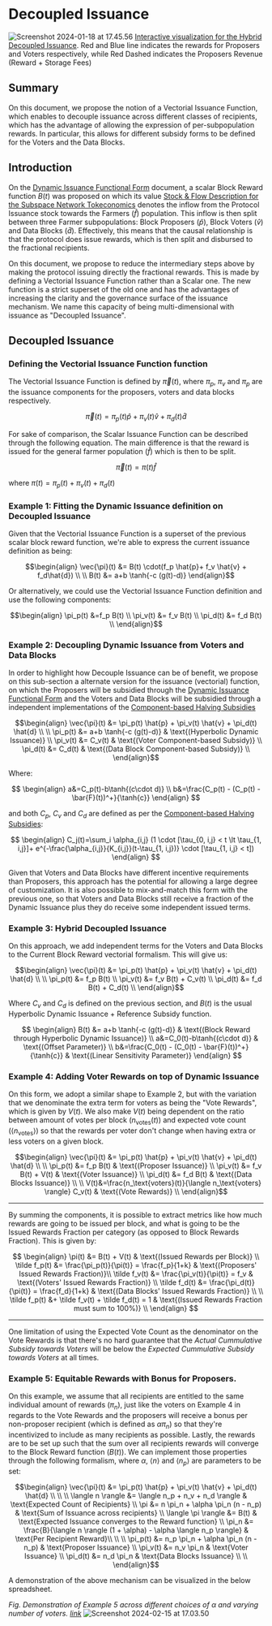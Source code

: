 # Decoupled Issuance

![Screenshot 2024-01-18 at 17.45.56](https://hackmd.io/_uploads/SkNXC-vY6.png)
[Interactive visualization for the Hybrid Decoupled Issuance](https://www.desmos.com/calculator/h1idbmxlpj). Red and Blue line indicates the rewards for Proposers and Voters respectively, while Red Dashed indicates the Proposers Revenue (Reward + Storage Fees) 


## Summary

On this document, we propose the notion of a Vectorial Issuance Function, which enables to decouple issuance across different classes of recipients, which has the advantage of allowing the expression of per-subpopulation rewards. In particular, this allows for different subsidy forms to be defined for the Voters and the Data Blocks.

## Introduction

On the [Dynamic Issuance Functional Form](/GUzjDVm0TW2CulWAbetBWA) document, a scalar Block Reward function $B(t)$ was proposed on which its value [Stock & Flow Description for the Subspace Network Tokeconomics](/iFjTBsS3Qj6HlB0fLIWF5A) denotes the inflow from the Protocol Issuance stock towards the Farmers ($\hat{f}$) population. This inflow is then split between three Farmer subpopulations: Block Proposers ($\hat{p}$), Block Voters ($\hat{v}$) and Data Blocks ($\hat{d}$). Effectively, this means that the causal relationship is that the protocol does issue rewards, which is then split and disbursed to the fractional recipients.

On this document, we propose to reduce the intermediary steps above by making the protocol issuing directly the fractional rewards. This is made by defining a Vectorial Issuance Function rather than a Scalar one. The new function is a strict superset of the old one and has the advantages of increasing the clarity and the governance surface of the issuance mechanism. We name this capacity of being multi-dimensional with issuance as "Decoupled Issuance".

## Decoupled Issuance

### Defining the Vectorial Issuance Function function

The Vectorial Issuance Function is defined by $\vec{\pi}(t)$, where $\pi_p$, $\pi_v$ and $\pi_p$ are the issuance components for the proposers, voters and data blocks respectively.

$$\vec{\pi}(t) = \pi_p(t) \hat{p} + \pi_v(t) \hat{v} + \pi_d(t) \hat{d}$$

For sake of comparison, the Scalar Issuance Function can be described through the following equation. The main difference is that the reward is issued for the general farmer population ($\hat{f}$) which is then to be split.

$$\vec{\pi}(t) = \pi(t) \hat{f}$$ 

where $\pi(t) = \pi_p(t) + \pi_v(t) + \pi_d(t)$

### Example 1: Fitting the Dynamic Issuance definition on Decoupled Issuance

Given that the Vectorial Issuance Function is a superset of the previous scalar block reward function, we're able to express the current issuance definition as being:

$$\begin{align}
\vec{\pi}(t) &= B(t) \cdot(f_p \hat{p}+ f_v \hat{v} + f_d\hat{d}) \\
\\
B(t) &= a+b \tanh{-c (g(t)-d)}
\end{align}$$

Or alternatively, we could use the Vectorial Issuance Function definition and use the following components:

$$\begin{align}
\pi_p(t) &=f_p B(t) \\
\pi_v(t) &= f_v B(t) \\
\pi_d(t) &= f_d B(t) \\
\end{align}$$

### Example 2: Decoupling Dynamic Issuance from Voters and Data Blocks

In order to highlight how Decouple Issuance can be of benefit, we propose on this sub-section a alternate version for the issuance (vectorial) function, on which the Proposers will be subsidied through the [Dynamic Issuance Functional Form](/GUzjDVm0TW2CulWAbetBWA) and the Voters and Data Blocks will be subsidied through a independent implementations of the [Component-based Halving Subsidies ](/zu1jRV27SBy_HjPp_vKpYg)

$$\begin{align}
\vec{\pi}(t) &= \pi_p(t) \hat{p} + \pi_v(t) \hat{v} + \pi_d(t) \hat{d} \\
\\
\pi_p(t) &= a+b \tanh{-c (g(t)-d)} & \text{(Hyperbolic Dynamic Issuance)} \\
\pi_v(t) &= C_v(t) & \text{(Voter Component-based Subsidy)} \\
\pi_d(t) &= C_d(t) & \text{(Data Block Component-based Subsidy)}  \\
\end{align}$$

Where:

$$
\begin{align}
a&=C_p(t)-b\tanh{(c\cdot d)} \\
b&=\frac{C_p(t) - (C_p(t) - \bar{F}(t))^+}{\tanh{c}}
\end{align}
$$

and both $C_p$, $C_v$ and $C_d$ are defined as per the [Component-based Halving Subsidies](/zu1jRV27SBy_HjPp_vKpYg):

$$
\begin{align}
C_j(t)=\sum_i \alpha_{i,j} (1 \cdot [\tau_{0, i,j} < t \lt \tau_{1, i,j}]+ e^{-\frac{\alpha_{i,j}}{K_{i,j}}(t-\tau_{1, i,j})} \cdot [\tau_{1, i,j} < t])
\end{align}
$$

Given that Voters and Data Blocks have different incentive requirements than Proposers, this approach has the potential for allowing a large degree of customization. It is also possible to mix-and-match this form with the previous one, so that Voters and Data Blocks still receive a fraction of the Dynamic Issuance plus they do receive some independent issued terms. 

### Example 3: Hybrid Decoupled Issuance

On this approach, we add independent terms for the Voters and Data Blocks to the Current Block Reward vectorial formalism. This will give us:

$$\begin{align}
\vec{\pi}(t) &= \pi_p(t) \hat{p} + \pi_v(t) \hat{v} + \pi_d(t) \hat{d} \\
\\
\pi_p(t) &= f_p B(t) \\
\pi_v(t) &= f_v B(t) + C_v(t) \\
\pi_d(t) &= f_d B(t) + C_d(t) \\
\end{align}$$

Where $C_v$ and $C_d$ is defined on the previous section, and $B(t)$ is the usual Hyperbolic Dynamic Issuance + Reference Subsidy function.

$$
\begin{align}
B(t) &= a+b \tanh{-c (g(t)-d)} & \text{(Block Reward through Hyperbolic Dynamic Issuance)} \\
a&=C_0(t)-b\tanh{(c\cdot d)} & \text{(Offset Parameter)}  \\
b&=\frac{C_0(t) - (C_0(t) - \bar{F}(t))^+}{\tanh{c}} & \text{(Linear Sensitivity Parameter)} 
\end{align}
$$

### Example 4: Adding Voter Rewards on top of Dynamic Issuance

On this form, we adopt a similar shape to Example 2, but with the variation that we denominate the extra term for voters as being the "Vote Rewards", which is given by $V(t)$. We also make $V(t)$ being dependent on the ratio between amount of votes per block ($n_{\text{votes}}(t)$) and expected vote count ($\langle n_{\text{votes}}\rangle$) so that the rewards per voter don't change when having extra or less voters on a given block. 


$$\begin{align}
\vec{\pi}(t) &= \pi_p(t) \hat{p} + \pi_v(t) \hat{v} + \pi_d(t) \hat{d} \\
\\
\pi_p(t) &= f_p B(t) & \text{(Proposer Issuance)} \\
\pi_v(t) &= f_v B(t) + V(t) & \text{(Voter Issuance)} \\
\pi_d(t) &= f_d B(t) & \text{(Data Blocks Issuance)} \\
\\
V(t)&=\frac{n_\text{voters}(t)}{\langle n_\text{voters} \rangle} C_v(t) & \text{(Vote Rewards)} \\
\end{align}$$

---

By summing the components, it is possible to extract metrics like how much rewards are going to be issued per block, and what is going to be the Issued Rewards Fraction per category (as opposed to Block Rewards Fraction). This is given by:

$$
\begin{align}
\pi(t) &= B(t) + V(t)  & \text{(Issued Rewards per Block)} \\
\tilde f_p(t) &= \frac{\pi_p(t)}{\pi(t)} = \frac{f_p}{1+k} & \text{(Proposers' Issued Rewards Fraction)}\\
\tilde f_v(t) &= \frac{\pi_v(t)}{\pi(t)} = f_v  & \text{(Voters' Issued Rewards Fraction)} \\
\tilde f_d(t) &= \frac{\pi_d(t)}{\pi(t)} = \frac{f_d}{1+k}  & \text{(Data Blocks' Issued Rewards Fraction)} \\
\\
\tilde f_p(t) &+ \tilde f_v(t) + \tilde f_d(t) = 1 & \text{(Issued Rewards Fraction must sum to 100%)} \\
\end{align}
$$

---

One limitation of using the Expected Vote Count as the denominator on the Vote Rewards is that there's no hard guarantee that the *Actual Cummulative Subsidy towards Voters* will be below the *Expected Cummulative Subsidy towards Voters* at all times.

### Example 5: Equitable Rewards with Bonus for Proposers.

On this example, we assume that all recipients are entitled to the same individual amount of rewards ($\pi_n$), just like the voters on Example 4 in regards to the Vote Rewards and the proposers will receive a bonus per non-proposer recipient (which is defined as $\alpha \pi_n$) so that they're incentivized to include as many recipients as possible. Lastly, the rewards are to be set up such that the sum over all recipients rewards will converge to the Block Reward function ($B(t)$). We can implement those properties through the following formalism, where $\alpha$, $\langle n \rangle$ and $\langle n_p \rangle$ are parameters to be set:

$$\begin{align}
\vec{\pi}(t) &= \pi_p(t) \hat{p} + \pi_v(t) \hat{v} + \pi_d(t) \hat{d} \\
\\
\\
\langle n \rangle &= \langle n_p + n_v + n_d \rangle & \text{Expected Count of Recipients} \\
\pi &= n \pi_n + \alpha \pi_n (n - n_p) & \text{Sum of Issuance across recipients} \\
\langle \pi \rangle &= B(t) & \text{Expected Issuance converges to the Reward function} \\
\pi_n &= \frac{B}{\langle n \rangle (1 + \alpha) - \alpha \langle n_p \rangle} & \text{Per Recipient Reward}\\
\\
\\
\pi_p(t) &= n_p \pi_n + \alpha \pi_n (n - n_p) & \text{Proposer Issuance} \\
\pi_v(t) &= n_v \pi_n  & \text{Voter Issuance} \\
\pi_d(t) &= n_d \pi_n & \text{Data Blocks Issuance} \\
\\
\end{align}$$

A demonstration of the above mechanism can be visualized in the below spreadsheet.

*Fig. Demonstration of Example 5 across different choices of $\alpha$ and varying number of voters. [link](https://docs.google.com/spreadsheets/d/16wk08-pGvU-9Yao-BaO2eYgg6WBT2ggaqQBIsh9KN2w/edit?usp=sharing)*
![Screenshot 2024-02-15 at 17.03.50](https://hackmd.io/_uploads/SJj4RyhoT.png)

